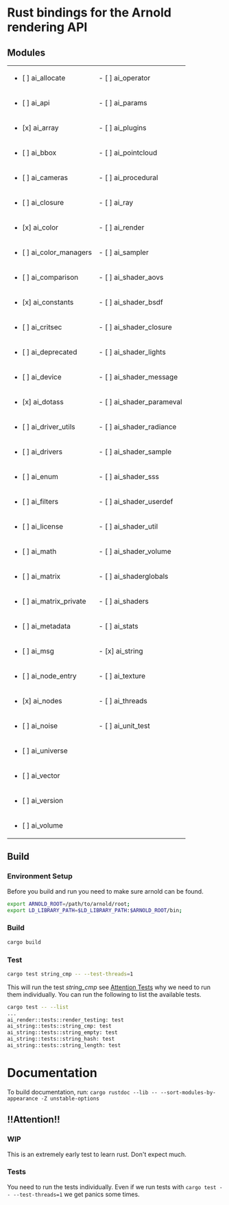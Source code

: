 # Rust bindings for the Arnold rendering API

## Modules
|                            |                            |
|----------------------------|----------------------------|
| <ul><li>[ ] ai_allocate</li></ul>          | - [ ] ai_operator          |
| <ul><li>[ ] ai_api</li></ul>               | - [ ] ai_params            |
| <ul><li>[x] ai_array</li></ul>             | - [ ] ai_plugins           |
| <ul><li>[ ] ai_bbox</li></ul>              | - [ ] ai_pointcloud        |
| <ul><li>[ ] ai_cameras</li></ul>           | - [ ] ai_procedural        |
| <ul><li>[ ] ai_closure</li></ul>           | - [ ] ai_ray               |
| <ul><li>[x] ai_color</li></ul>             | - [ ] ai_render            |
| <ul><li>[ ] ai_color_managers</li></ul>    | - [ ] ai_sampler           |
| <ul><li>[ ] ai_comparison</li></ul>        | - [ ] ai_shader_aovs       |
| <ul><li>[x] ai_constants</li></ul>         | - [ ] ai_shader_bsdf       |
| <ul><li>[ ] ai_critsec</li></ul>           | - [ ] ai_shader_closure    |
| <ul><li>[ ] ai_deprecated</li></ul>        | - [ ] ai_shader_lights     |
| <ul><li>[ ] ai_device</li></ul>            | - [ ] ai_shader_message    |
| <ul><li>[x] ai_dotass</li></ul>            | - [ ] ai_shader_parameval  |
| <ul><li>[ ] ai_driver_utils</li></ul>      | - [ ] ai_shader_radiance   |
| <ul><li>[ ] ai_drivers</li></ul>           | - [ ] ai_shader_sample     |
| <ul><li>[ ] ai_enum</li></ul>              | - [ ] ai_shader_sss        |
| <ul><li>[ ] ai_filters</li></ul>           | - [ ] ai_shader_userdef    |
| <ul><li>[ ] ai_license</li></ul>           | - [ ] ai_shader_util       |
| <ul><li>[ ] ai_math</li></ul>              | - [ ] ai_shader_volume     |
| <ul><li>[ ] ai_matrix</li></ul>            | - [ ] ai_shaderglobals     |
| <ul><li>[ ] ai_matrix_private</li></ul>    | - [ ] ai_shaders           |
| <ul><li>[ ] ai_metadata</li></ul>          | - [ ] ai_stats             |
| <ul><li>[ ] ai_msg</li></ul>               | - [x] ai_string            |
| <ul><li>[ ] ai_node_entry</li></ul>        | - [ ] ai_texture           |
| <ul><li>[x] ai_nodes</li></ul>             | - [ ] ai_threads           |
| <ul><li>[ ] ai_noise</li></ul>             | - [ ] ai_unit_test         |
| <ul><li>[ ] ai_universe</li></ul>          |                            |
| <ul><li>[ ] ai_vector</li></ul>            |                            |
| <ul><li>[ ] ai_version</li></ul>           |                            |
| <ul><li>[ ] ai_volume</li></ul>            |                            |




























## Build
### Environment Setup
Before you build and run you need to make sure arnold can be found.
```bash
export ARNOLD_ROOT=/path/to/arnold/root;
export LD_LIBRARY_PATH=$LD_LIBRARY_PATH:$ARNOLD_ROOT/bin;
```
### Build
```bash
cargo build
```

### Test
```bash
cargo test string_cmp -- --test-threads=1
```
This will run the test *string_cmp* see [Attention Tests](#Tests) why we need to run them individually.
You can run the following to list the available tests.
```bash
cargo test -- --list
...
ai_render::tests::render_testing: test
ai_string::tests::string_cmp: test
ai_string::tests::string_empty: test
ai_string::tests::string_hash: test
ai_string::tests::string_length: test
```
# Documentation
To build documentation, run:
```cargo rustdoc --lib -- --sort-modules-by-appearance -Z unstable-options```
## !!Attention!!
### WIP
This is an extremely early test to learn rust. Don't expect much.

### Tests
You need to run the tests individually.
Even if we run tests with ```cargo test -- --test-threads=1``` we get panics some times.
